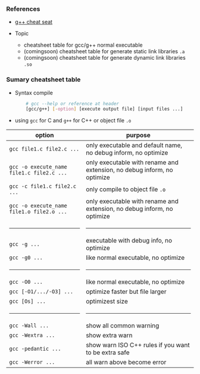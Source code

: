 ### References
- [g++ cheat seat](https://bytes.usc.edu/cs104/wiki/gcc/)

- Topic
    - cheatsheet table for gcc/g++ normal executable
    - (comingsoon) cheatsheet table for generate static link libraries `.a`
    - (comingsoon) cheatsheet table for generate
    dynamic link libraries `.so`

### Sumary cheatsheet table 
- Syntax compile
    ```bash
        # gcc --help or reference at header
        [gcc/g++] [-option] [execute output file] [input files ...]
    ```
- using `gcc` for C and `g++` for C++ or object file `.o`

|option|purpose|
|-|-|
|`gcc file1.c file2.c ...`|only executable and default name, no debug inform, no optimize|
|`gcc -o execute_name file1.c file2.c ...`|only executable with rename and extension, no debug inform, no optimize|
|`gcc -c file1.c file2.c ...`|only compile to object file `.o`|
|`gcc -o execute_name file1.o file2.o ...`|only executable with rename and extension, no debug inform, no optimize|
|<hr>|<hr>|
|`gcc -g ...`| executable with debug info, no optimize|
|`gcc -g0 ...`| like normal executable, no optimize |
|<hr>|<hr>|
|`gcc -O0 ...`| like normal executable, no optimize|
|`gcc [-O1/.../-O3] ...`| optimize faster but file larger|
|`gcc [Os] ...`| optimizest size|
|<hr>|<hr>|
|`gcc -Wall ...`|show all common warning|
|`gcc -Wextra ...`|  show extra warn |
|`gcc -pedantic ...`| show warn ISO C++ rules if you want to be extra safe |
|`gcc -Werror ...`| all warn above become error |

